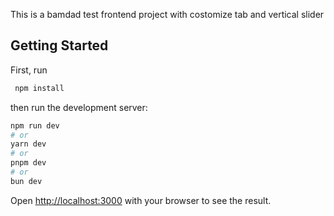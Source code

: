 This is a bamdad test frontend project with costomize tab and vertical slider

## Getting Started

First, run 
```bash
 npm install 
```
then run the development server:

```bash
npm run dev
# or
yarn dev
# or
pnpm dev
# or
bun dev
```

Open [http://localhost:3000](http://localhost:3000) with your browser to see the result.


